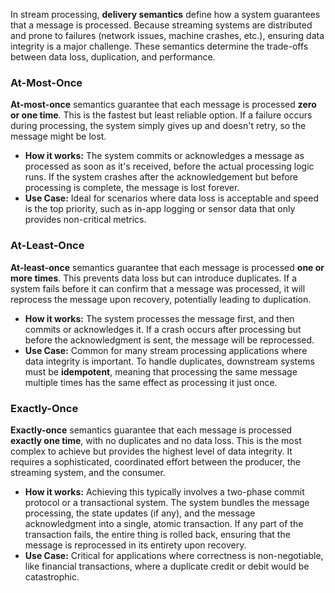 In stream processing, **delivery semantics** define how a system guarantees that a message is processed. Because streaming systems are distributed and prone to failures (network issues, machine crashes, etc.), ensuring data integrity is a major challenge. These semantics determine the trade-offs between data loss, duplication, and performance.

### At-Most-Once

**At-most-once** semantics guarantee that each message is processed **zero or one time**. This is the fastest but least reliable option. If a failure occurs during processing, the system simply gives up and doesn't retry, so the message might be lost.

* **How it works:** The system commits or acknowledges a message as processed as soon as it's received, before the actual processing logic runs. If the system crashes after the acknowledgement but before processing is complete, the message is lost forever.
* **Use Case:** Ideal for scenarios where data loss is acceptable and speed is the top priority, such as in-app logging or sensor data that only provides non-critical metrics.

### At-Least-Once

**At-least-once** semantics guarantee that each message is processed **one or more times**. This prevents data loss but can introduce duplicates. If a system fails before it can confirm that a message was processed, it will reprocess the message upon recovery, potentially leading to duplication.

* **How it works:** The system processes the message first, and then commits or acknowledges it. If a crash occurs after processing but before the acknowledgment is sent, the message will be reprocessed.
* **Use Case:** Common for many stream processing applications where data integrity is important. To handle duplicates, downstream systems must be **idempotent**, meaning that processing the same message multiple times has the same effect as processing it just once.

### Exactly-Once

**Exactly-once** semantics guarantee that each message is processed **exactly one time**, with no duplicates and no data loss. This is the most complex to achieve but provides the highest level of data integrity.  It requires a sophisticated, coordinated effort between the producer, the streaming system, and the consumer.

* **How it works:** Achieving this typically involves a two-phase commit protocol or a transactional system. The system bundles the message processing, the state updates (if any), and the message acknowledgment into a single, atomic transaction. If any part of the transaction fails, the entire thing is rolled back, ensuring that the message is reprocessed in its entirety upon recovery.
* **Use Case:** Critical for applications where correctness is non-negotiable, like financial transactions, where a duplicate credit or debit would be catastrophic.
